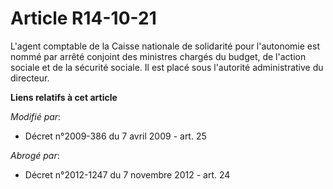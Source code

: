 # Article R14-10-21

L'agent comptable de la Caisse nationale de solidarité pour l'autonomie est nommé par arrêté conjoint des ministres chargés
du budget, de l'action sociale et de la sécurité sociale. Il est placé sous l'autorité administrative du directeur.

**Liens relatifs à cet article**

_Modifié par_:

  - Décret n°2009-386 du 7 avril 2009 - art. 25

_Abrogé par_:

  - Décret n°2012-1247 du 7 novembre 2012 - art. 24
